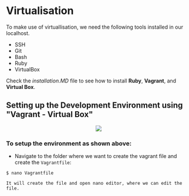# Virtualisation

To make use of virtuallisation, we need the following tools installed in our localhost.
- SSH
- Git
- Bash
- Ruby
- VirtualBox

Check the *installation.MD* file to see how to install **Ruby**, **Vagrant**, and **Virtual Box**.

## Setting up the Development Environment using "Vagrant - Virtual Box"

<p align="center">
  <img src="https://user-images.githubusercontent.com/110366380/196476593-f0cd1530-5d65-4e22-93f8-dc77499ecc6a.png">
</p>

### To setup the environment as shown above:

- Navigate to the folder where we want to create the vagrant file and create the `Vagrantfile`:
```
$ nano Vagrantfile

It will create the file and open nano editor, where we can edit the file.
```
